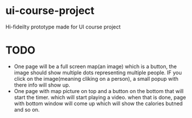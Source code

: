 # ui-course-project
Hi-fideilty prototype made for UI course project

# TODO
- One page will be a full screen map(an image) which is a button, the
  image should show multiple dots representing multiple people. IF you
  click on the image(meaning cliking on a person), a small popup with
  there info will show up.
- One page with map picture on top and a button on the bottom that
  will start the timer. which will start playing a video. when that is
  done, page with bottom window will come up which will show the
  calories butned and so on.
